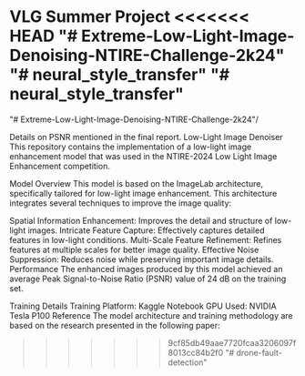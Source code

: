 VLG Summer Project
<<<<<<< HEAD
"# Extreme-Low-Light-Image-Denoising-NTIRE-Challenge-2k24" 
"# neural_style_transfer" 
"# neural_style_transfer" 
=======
"# Extreme-Low-Light-Image-Denoising-NTIRE-Challenge-2k24"/

Details on PSNR mentioned in the final report.
Low-Light Image Denoiser
This repository contains the implementation of a low-light image enhancement model that was used in the NTIRE-2024 Low Light Image Enhancement competition.

Model Overview
This model is based on the ImageLab architecture, specifically tailored for low-light image enhancement. This architecture integrates several techniques to improve the image quality:

Spatial Information Enhancement: Improves the detail and structure of low-light images.
Intricate Feature Capture: Effectively captures detailed features in low-light conditions.
Multi-Scale Feature Refinement: Refines features at multiple scales for better image quality.
Effective Noise Suppression: Reduces noise while preserving important image details.
Performance
The enhanced images produced by this model achieved an average Peak Signal-to-Noise Ratio (PSNR) value of 24 dB on the training set.

Training Details
Training Platform: Kaggle Notebook
GPU Used: NVIDIA Tesla P100
Reference
The model architecture and training methodology are based on the research presented in the following paper:
>>>>>>> 9cf85db49aae7720fcaa3206097f8013cc84b2f0
"# drone-fault-detection" 
